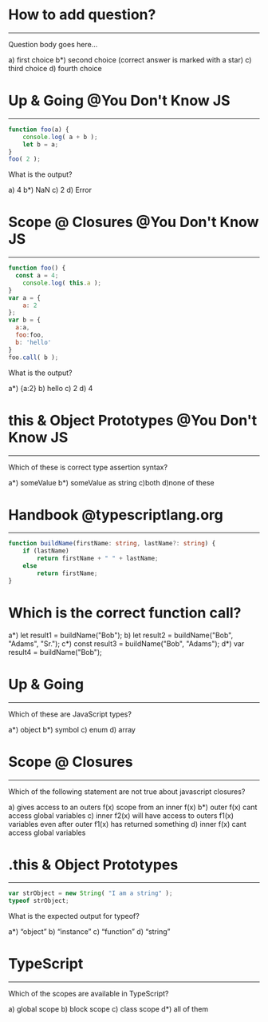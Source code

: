 # How to add question?

---
Question body goes here...

a) first choice
b*) second choice (correct answer is marked with a star)
c) third choice
d) fourth choice

# Up & Going @You Don't Know JS

---
```javascript
function foo(a) {
	console.log( a + b );
	let b = a;
}
foo( 2 );
```

What is the output?

a) 4
b*) NaN
c) 2
d) Error

# Scope @ Closures @You Don't Know JS

---
```javascript
function foo() {
  const a = 4;
	console.log( this.a );
}
var a = {
	a: 2
};
var b = {
  a:a,
  foo:foo,
  b: 'hello'
}
foo.call( b );
```

What is the output?

a*) {a:2}
b) hello
c) 2
d) 4

# this & Object Prototypes @You Don't Know JS

---
Which of these is correct type assertion syntax?

a*) <string>someValue
b*) someValue as string
c)both
d)none of these

# Handbook @typescriptlang.org

---
```typescript
function buildName(firstName: string, lastName?: string) {
    if (lastName)
        return firstName + " " + lastName;
    else
        return firstName;
}
```

# Which is the correct function call?

a*) let result1 = buildName("Bob");
b)  let result2 = buildName("Bob", "Adams", "Sr.");
c*) const result3 = buildName("Bob", "Adams");
d*) var result4 = buildName("Bob");


# Up & Going
---
Which of these are JavaScript types?

a*) object
b*) symbol
c) enum
d) array


# Scope @ Closures
---
Which of the following statement are not true about javascript closures?

a) gives access to an outers f(x) scope from an inner f(x)
b*) outer f(x) cant access global variables
c) inner f2(x) will have access to outers f1(x) variables even after outer f1(x) has returned something
d) inner f(x) cant access global variables

# .this & Object Prototypes
---
``` javascript
var strObject = new String( "I am a string" );
typeof strObject;
```

What is the expected output for typeof?

a*) “object”
b) “instance”
c) “function”
d) “string”

# TypeScript
---
Which of the scopes are available in TypeScript?

a) global scope
b) block scope
c) class scope
d*) all of them
